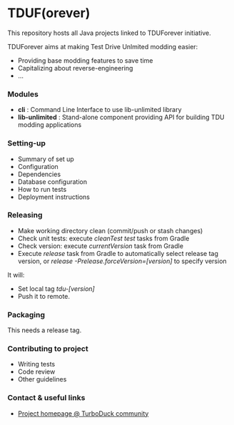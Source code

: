 # TDUF(orever) #

This repository hosts all Java projects linked to TDUForever initiative.

TDUForever aims at making Test Drive Unlmited modding easier:

* Providing base modding features to save time
* Capitalizing about reverse-engineering
* ...

### Modules ###

* **cli** : Command Line Interface to use lib-unlimited library
* **lib-unlimited** : Stand-alone component providing API for building TDU modding applications

### Setting-up ###

* Summary of set up
* Configuration
* Dependencies
* Database configuration
* How to run tests
* Deployment instructions

### Releasing ###

* Make working directory clean (commit/push or stash changes)
* Check unit tests: execute *cleanTest test* tasks from Gradle
* Check version: execute *currentVersion* task from Gradle
* Execute *release* task from Gradle to automatically select release tag version, or *release -Prelease.forceVersion=[version]* to specify version

It will:

* Set local tag *tdu-[version]*
* Push it to remote.

### Packaging ###

This needs a release tag.

### Contributing to project ###

* Writing tests
* Code review
* Other guidelines

### Contact & useful links ###

* [Project homepage @ TurboDuck community](http://forum.turboduck.net/forums/57-Mod-Tools-Support)
